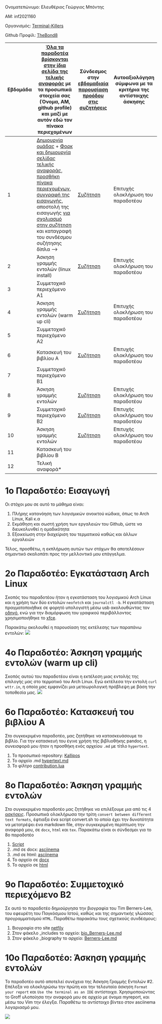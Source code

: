 Ονοματεπώνυμο: Ελευθέριος Γεώργιος Μπόντης

ΑΜ: inf2021160

Οργανισμός: [Terminal-Killers](https://github.com/Terminal-Killers) 

Github Προφίλ: [TheBond8](https://github.com/TheBond08)

 Εβδομάδα | [Όλα τα παραδοτέα βρίσκονται στην ίδια σελίδα της τελικής αναφοράς](https://courses-ionio.github.io/help/deliverables/) με τα προσωπικά στοιχεία σας (Όνομα, ΑΜ, github profile) και μαζί με αυτόν εδώ τον πίνακα περιεχομένων | Σύνδεσμος στην [εβδομαδιαία παρουσίαση προόδου στις συζητήσεις](https://github.com/courses-ionio/help/discussions/categories/show-and-tell) | Αυτοαξιολόγηση σύμφωνα με τα κριτήρια της αντίστοιχης άσκησης |
| --- | --- | --- | --- |
| 1 |  [Δημιουργία ομάδας](https://github.com/courses-ionio/hci/discussions/1794) + [Φορκ και δημιουργία σελίδας τελικής αναφοράς](https://courses-ionio.github.io/help/guide/), [προσθήκη πίνακα περιεχομένων](https://raw.githubusercontent.com/courses-ionio/hci/master/README.md), [συγγραφή της εισαγωγής](https://courses-ionio.github.io/help/intro/), αποστολή της εισαγωγής [για σχολιασμό στην συζήτηση](https://github.com/courses-ionio/help/discussions/categories/show-and-tell) και καταγραφή του συνδέσμου συζήτησης δίπλα --> |[Συζήτηση](https://github.com/courses-ionio/help/discussions/1157)|Επιτυχής ολοκλήρωση του παραδοτέου|
| 2 | Άσκηση γραμμής εντολών (linux install) |[Συζήτηση](https://github.com/courses-ionio/help/discussions/1154)|Επιτυχής ολοκλήρωση του παραδοτέου|
| 3 | Συμμετοχικό περιεχόμενο A1 | | |
| 4 | Άσκηση γραμμής εντολών (warm up cli) |[Συζήτηση](https://github.com/courses-ionio/help/discussions/1456)|Επιτυχής ολοκλήρωση του παραδοτέου|
| 5 | Συμμετοχικό περιεχόμενο A2 | | |
| 6 | Κατασκευή του βιβλίου Α |[Συζήτηση](https://github.com/courses-ionio/help/discussions/1729)|Επιτυχής ολοκλήρωση του παραδοτέου|
| 7 | Συμμετοχικό περιεχόμενο B1 | | |
| 8 | Άσκηση γραμμής εντολών |[Συζήτηση](https://github.com/courses-ionio/help/discussions/1794)|Επιτυχής ολοκλήρωση του παραδοτέου|
| 9 | Συμμετοχικό περιεχόμενο B2 |[Συζήτηση](https://github.com/courses-ionio/help/discussions/1826)|Επιτυχής ολοκλήρωση του παραδοτέου|
| 10 | Άσκηση γραμμής εντολών |[Συζήτηση](https://github.com/courses-ionio/help/discussions/1926#discussion-4647708)|Επιτυχής ολοκλήρωση του παραδοτέου|
| 11 | Κατασκευή του βιβλίου Β | | |
| 12 | Τελική αναφορά* | | |

# 1ο Παραδοτέο: Εισαγωγή
Οι στόχοι μου σε αυτό το μάθημα είναι:

1) Πλήρης κατανόηση των λογισμικών ανοικτού κώδικα, όπως το Arch Linux, Kali κ.α
2) Εκμάθηση και σωστή χρήση των εργαλειών του Github, ώστε να διευκολυνθεί η ομαδικότητα 
3) Εξοικείωση στην διαχείριση του τερματικού καθώς και άλλων εργαλειών

Τέλος, προσθέτω, η εκπλήρωση αυτών των στόχων θα αποτελέσουν σημαντικό σκαλοπάτι προς την μελλοντικό μου επάγγελμα.

# 2ο Παραδοτέο: Εγκατάσταση Arch Linux
Σκοπός του παραδοτέου ήταν η εγκατάσταση του λογισμικού Arch Linux και η χρήση των δύο εντολών `neofetch` και `journalctl -b`. Η εγκατάσταση πραγματοποιήθικε σε φορητό υπολογιστή μέσω usb ακολουθώντας τον [οδηγό](https://itsfoss.com/install-arch-linux/), ενώ για την διαμόρφωση του γραφικού περιβάλλοντος χρησιμοποιήθηκε το [xfce](https://wiki.archlinux.org/title/xfce).

Παρακάτω ακολουθεί η παρουσίαση της εκτέλεσης των παραπάνω εντολών:
<a href="https://asciinema.org/a/529866" target="_blank"><img src="https://asciinema.org/a/529866.svg" /></a>

# 4ο Παραδοτέο: Άσκηση γραμμής εντολών (warm up cli)
Σκοπός αυτού του παραδοτέου είναι η εκτέλεση μιας εντολής της επιλογής μας στο τερματικό του Arch Linux.
Εγώ εκτέλεσα την εντολή `curl wttr.in`, η οποία μας εμφανίζει μια μετεωρολογική πρόβλεψη με βάση την τοποθεσία μας.
<a href="https://asciinema.org/a/535333" target="_blank"><img src="https://asciinema.org/a/535333.svg" /></a>

# 6ο Παραδοτέο: Κατασκευή του βιβλίου Α
Στο συγκεκριμένο παραδοτέο, μας ζητήθηκε να κατασκευάσουμε το βιβλίο. Για την κατασκευή του έγινε χρήση της βιβλιοθήκης pandoc, η συνεισφορά μου ήταν η προσθήκη ενός αρχείου `.md` με τίτλο `hypertext`.

1) Το προσωπικό repository: [Kallipos](https://github.com/TheBond08/kallipos)
2) Το αρχείο .md [hypertext.md](https://github.com/TheBond08/kallipos/blob/master/contribution/hypertext.md)
3) Το φίλτρο [contribution.lua](https://github.com/TheBond08/kallipos/blob/master/contribution.lua)

# 8ο Παραδοτέο: Άσκηση γραμμής εντολών
Στο συγκεκριμένο παραδοτέο μας ζητήθηκε να επιλέξουμε μια από τις 4 [ασκήσεις](https://github.com/epidrome/dokey#hci). Προσωπικά ολοκλήρωσα την τρίτη `convert between different text formats`, έφτιαξα ένα script convert.sh το οποίο έχει την δυνατότητα να μετατρέψει ένα markdown file, στην συγκεκριμένη περίπτωση την αναφορά μου, σε `docx`, `html` και `tex`.
Παρακάτω είναι οι σύνδεσμοι για το 8ο παραδοτέο

1) [Script](https://github.com/TheBond08/Paradoteo-8/blob/main/convert.sh)
2) .md σε docx: [asciinema](https://asciinema.org/a/540887)
3) .md σε html: [asciinema](https://asciinema.org/a/540888)
4) Το αρχείο σε [docx](https://github.com/TheBond08/Paradoteo-8/blob/main/myreport.docx)
5) Το αρχείο σε [html](https://github.com/TheBond08/Paradoteo-8/blob/main/myreport.html)

# 9ο Παραδοτέο: Συμμετοχικό περιεχόμενο B2
Σε αυτό το παραδοτέο δημιούργησα την βιογραφία του Tim Berners-Lee, του εφευρέτη του Παγκόσμιου Ιστού, καθώς και της σημαντικής γλώσσας προγραμματισμού `HTML`. Παραθέτω παρακάτω τους σχετικούς συνδέσμους:

1) Βιογραφία στο site [netfily](https://thebondsite.netlify.app/biography/berners-lee/)
2) Στον φάκελο _includes το αρχείο: [bio_Berners-Lee.md](https://github.com/TheBond08/site/blob/master/_includes/bio_Berners-Lee.md)
3) Στον φάκελο _biography το αρχείο: [Berners-Lee.md](https://github.com/TheBond08/site/blob/master/_biography/Berners-Lee.md)

# 10ο Παραδοτέο: Άσκηση γραμμής εντολών
Το παραδοτέο αυτό αποτελεί συνέχεια της Άσκηση Γραμμής Εντολών #2. Επέλεξα να ολοκληρώσω την πρώτη και την τελευταία άσκηση `Format your report` και `Use the terminal as an IDE` αντίστοιχα. Χρησιμοποιώντας το Groff υλοποίησα την αναφορά μου σε αρχείο με όνομα myreport, και μέσω του Vim την έλεγξα. 
Παραθέτω το αντίστοιχο βίντεο στον asciinema λογαριασμό μου.

<a href="https://asciinema.org/a/551384" target="_blank"><img src="https://asciinema.org/a/551384.svg" /></a>
